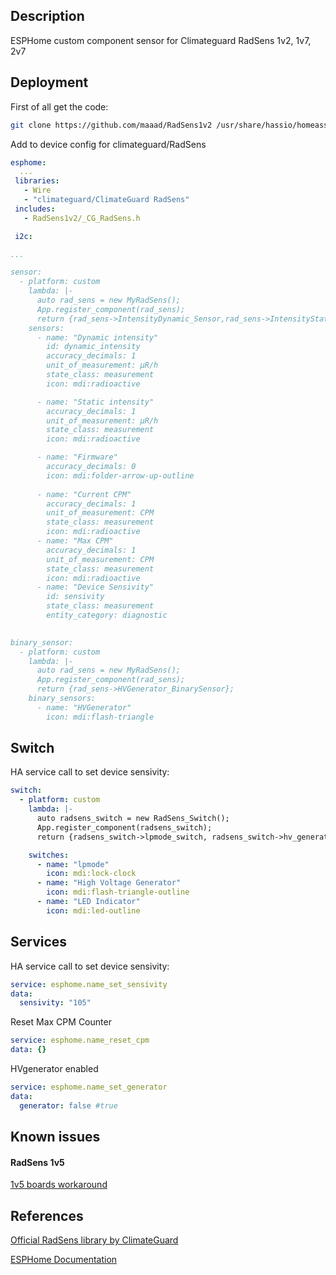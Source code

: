 ## Description

ESPHome custom component sensor for Climateguard RadSens 1v2, 1v7, 2v7

## Deployment

First of all get the code:
```bash
git clone https://github.com/maaad/RadSens1v2 /usr/share/hassio/homeassistant/esphome/RadSens1v2
```
Add to device config for climateguard/RadSens
```yaml
esphome:
  ...
 libraries:
   - Wire
   - "climateguard/ClimateGuard RadSens"
 includes:
   - RadSens1v2/_CG_RadSens.h

 i2c:

...

sensor:
  - platform: custom
    lambda: |-
      auto rad_sens = new MyRadSens();
      App.register_component(rad_sens);
      return {rad_sens->IntensityDynamic_Sensor,rad_sens->IntensityStatic_Sensor, rad_sens->Firmware_Sensor, rad_sens->CurrentCPM_Sensor, rad_sens->MaxCPM_Sensor, rad_sens->Sensivity_Sensor};
    sensors:
      - name: "Dynamic intensity"
        id: dynamic_intensity
        accuracy_decimals: 1
        unit_of_measurement: μR/h
        state_class: measurement
        icon: mdi:radioactive

      - name: "Static intensity"
        accuracy_decimals: 1
        unit_of_measurement: μR/h
        state_class: measurement
        icon: mdi:radioactive

      - name: "Firmware"
        accuracy_decimals: 0
        icon: mdi:folder-arrow-up-outline
        
      - name: "Current CPM"
        accuracy_decimals: 1
        unit_of_measurement: CPM
        state_class: measurement
        icon: mdi:radioactive
      - name: "Max CPM"
        accuracy_decimals: 1
        unit_of_measurement: CPM
        state_class: measurement
        icon: mdi:radioactive
      - name: "Device Sensivity"
        id: sensivity
        state_class: measurement
        entity_category: diagnostic
        

binary_sensor:
  - platform: custom
    lambda: |-
      auto rad_sens = new MyRadSens();
      App.register_component(rad_sens);
      return {rad_sens->HVGenerator_BinarySensor};
    binary_sensors:
      - name: "HVGenerator"
        icon: mdi:flash-triangle
```

## Switch

HA service call to set device sensivity:
```yaml
switch:
  - platform: custom
    lambda: |-
      auto radsens_switch = new RadSens_Switch();
      App.register_component(radsens_switch);
      return {radsens_switch->lpmode_switch, radsens_switch->hv_generator_switch, radsens_switch->led_indicator_switch};

    switches:
      - name: "lpmode"
        icon: mdi:lock-clock  
      - name: "High Voltage Generator"
        icon: mdi:flash-triangle-outline
      - name: "LED Indicator"
        icon: mdi:led-outline
```


## Services

HA service call to set device sensivity:
```yaml
service: esphome.name_set_sensivity 
data:
  sensivity: "105"
```

Reset Max CPM Counter 

```yaml
service: esphome.name_reset_cpm
data: {}
```

HVgenerator enabled

```yaml
service: esphome.name_set_generator
data:
  generator: false #true

```

## Known issues

#### RadSens 1v5
[1v5 boards workaround](https://github.com/maaad/RadSens1v2/issues/3#issuecomment-1289578773)



## References

[Official RadSens library by ClimateGuard](https://github.com/climateguard/RadSens)

[ESPHome Documentation](https://esphome.io/index.html)
